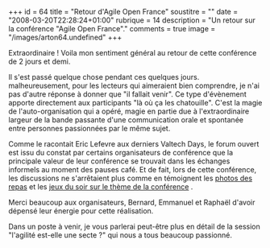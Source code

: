 +++
id = 64
title = "Retour d'Agile Open France"
soustitre = ""
date = "2008-03-20T22:28:24+01:00"
rubrique = 14
description = "Un retour sur la conférence \"Agile Open France\"."
comments = true
image = "/images/arton64.undefined"
+++

<div class="chapo"></div>
Extraordinaire ! Voila mon sentiment général au retour de cette conférence de 2 jours et demi.

Il s'est passé quelque chose pendant ces quelques jours. malheureusement, pour les lecteurs qui aimeraient bien comprendre, je n'ai pas d'autre réponse à donner que "il fallait venir". Ce type d'évènement apporte directement aux participants "là où ça les chatouille". C'est la magie de l'auto-organisation qui a opéré, magie en partie due à l'extraordinaire largeur de la bande passante d'une communication orale et spontanée entre personnes passionnées par le même sujet. 

Comme le racontait Eric Lefevre aux derniers Valtech Days, le forum ouvert est issu du constat par certains organisateurs de conférence que la principale valeur de leur conférence se trouvait dans les échanges informels au moment des pauses café. Et de fait, lors de cette conférence, les discussions ne s'arrêtaient plus comme en témoignent les [photos des repas](http://farm3.static.flickr.com/2139/2324452635_ea993f31c8.jpg?v=0) et les [jeux du soir sur le thème de la conférence](http://farm4.static.flickr.com/3204/2323803020_6af54efebd.jpg?v=0) .

Merci beaucoup aux organisateurs, Bernard, Emmanuel et Raphaël d'avoir dépensé leur énergie pour cette réalisation.

Dans un poste à venir, je vous parlerai peut-être plus en détail de la session "l'agilité est-elle une secte ?" qui nous a tous beaucoup passionné.